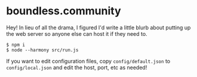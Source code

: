 # boundless.community

Hey! In lieu of all the drama, I figured I'd write a little blurb about putting up the web server so anyone else can host it if they need to.

```
$ npm i
$ node --harmony src/run.js
```

If you want to edit configuration files, copy `config/default.json` to `config/local.json` and edit the host, port, etc as needed!
